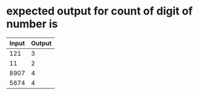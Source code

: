 # expected output for count of digit of number is

|Input |Output |
|-----|------|
|121 | 3|
|11 | 2|
|8907 | 4|
|5674 | 4|

